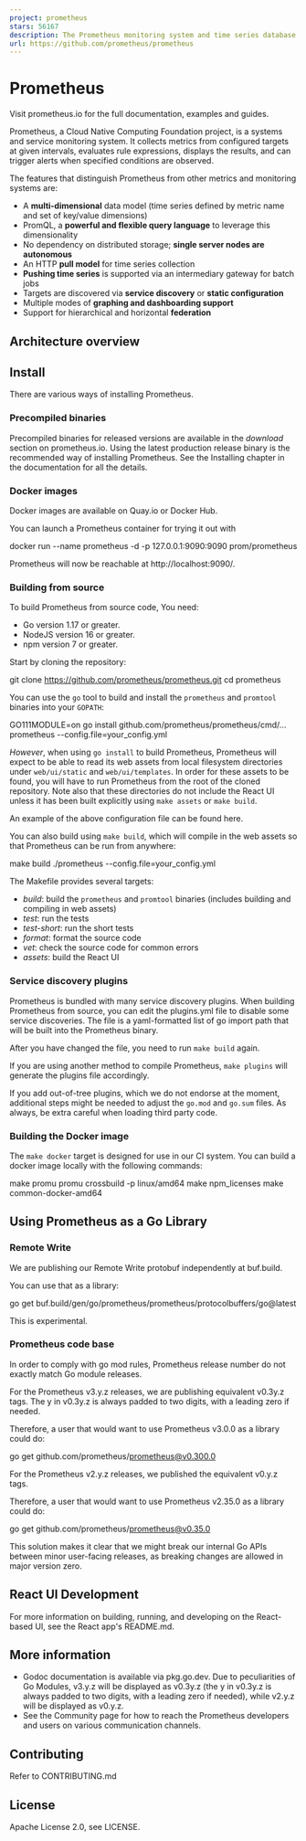 ```yaml
---
project: prometheus
stars: 56167
description: The Prometheus monitoring system and time series database.
url: https://github.com/prometheus/prometheus
---
```


  
Prometheus
=============

Visit prometheus.io for the full documentation, examples and guides.

Prometheus, a Cloud Native Computing Foundation project, is a systems and service monitoring system. It collects metrics from configured targets at given intervals, evaluates rule expressions, displays the results, and can trigger alerts when specified conditions are observed.

The features that distinguish Prometheus from other metrics and monitoring systems are:

-   A **multi-dimensional** data model (time series defined by metric name and set of key/value dimensions)
-   PromQL, a **powerful and flexible query language** to leverage this dimensionality
-   No dependency on distributed storage; **single server nodes are autonomous**
-   An HTTP **pull model** for time series collection
-   **Pushing time series** is supported via an intermediary gateway for batch jobs
-   Targets are discovered via **service discovery** or **static configuration**
-   Multiple modes of **graphing and dashboarding support**
-   Support for hierarchical and horizontal **federation**

Architecture overview
---------------------

Install
-------

There are various ways of installing Prometheus.

### Precompiled binaries

Precompiled binaries for released versions are available in the _download_ section on prometheus.io. Using the latest production release binary is the recommended way of installing Prometheus. See the Installing chapter in the documentation for all the details.

### Docker images

Docker images are available on Quay.io or Docker Hub.

You can launch a Prometheus container for trying it out with

docker run --name prometheus -d -p 127.0.0.1:9090:9090 prom/prometheus

Prometheus will now be reachable at http://localhost:9090/.

### Building from source

To build Prometheus from source code, You need:

-   Go version 1.17 or greater.
-   NodeJS version 16 or greater.
-   npm version 7 or greater.

Start by cloning the repository:

git clone https://github.com/prometheus/prometheus.git
cd prometheus

You can use the `go` tool to build and install the `prometheus` and `promtool` binaries into your `GOPATH`:

GO111MODULE=on go install github.com/prometheus/prometheus/cmd/...
prometheus --config.file=your\_config.yml

_However_, when using `go install` to build Prometheus, Prometheus will expect to be able to read its web assets from local filesystem directories under `web/ui/static` and `web/ui/templates`. In order for these assets to be found, you will have to run Prometheus from the root of the cloned repository. Note also that these directories do not include the React UI unless it has been built explicitly using `make assets` or `make build`.

An example of the above configuration file can be found here.

You can also build using `make build`, which will compile in the web assets so that Prometheus can be run from anywhere:

make build
./prometheus --config.file=your\_config.yml

The Makefile provides several targets:

-   _build_: build the `prometheus` and `promtool` binaries (includes building and compiling in web assets)
-   _test_: run the tests
-   _test-short_: run the short tests
-   _format_: format the source code
-   _vet_: check the source code for common errors
-   _assets_: build the React UI

### Service discovery plugins

Prometheus is bundled with many service discovery plugins. When building Prometheus from source, you can edit the plugins.yml file to disable some service discoveries. The file is a yaml-formatted list of go import path that will be built into the Prometheus binary.

After you have changed the file, you need to run `make build` again.

If you are using another method to compile Prometheus, `make plugins` will generate the plugins file accordingly.

If you add out-of-tree plugins, which we do not endorse at the moment, additional steps might be needed to adjust the `go.mod` and `go.sum` files. As always, be extra careful when loading third party code.

### Building the Docker image

The `make docker` target is designed for use in our CI system. You can build a docker image locally with the following commands:

make promu
promu crossbuild -p linux/amd64
make npm\_licenses
make common-docker-amd64

Using Prometheus as a Go Library
--------------------------------

### Remote Write

We are publishing our Remote Write protobuf independently at buf.build.

You can use that as a library:

go get buf.build/gen/go/prometheus/prometheus/protocolbuffers/go@latest

This is experimental.

### Prometheus code base

In order to comply with go mod rules, Prometheus release number do not exactly match Go module releases.

For the Prometheus v3.y.z releases, we are publishing equivalent v0.3y.z tags. The y in v0.3y.z is always padded to two digits, with a leading zero if needed.

Therefore, a user that would want to use Prometheus v3.0.0 as a library could do:

go get github.com/prometheus/prometheus@v0.300.0

For the Prometheus v2.y.z releases, we published the equivalent v0.y.z tags.

Therefore, a user that would want to use Prometheus v2.35.0 as a library could do:

go get github.com/prometheus/prometheus@v0.35.0

This solution makes it clear that we might break our internal Go APIs between minor user-facing releases, as breaking changes are allowed in major version zero.

React UI Development
--------------------

For more information on building, running, and developing on the React-based UI, see the React app's README.md.

More information
----------------

-   Godoc documentation is available via pkg.go.dev. Due to peculiarities of Go Modules, v3.y.z will be displayed as v0.3y.z (the y in v0.3y.z is always padded to two digits, with a leading zero if needed), while v2.y.z will be displayed as v0.y.z.
-   See the Community page for how to reach the Prometheus developers and users on various communication channels.

Contributing
------------

Refer to CONTRIBUTING.md

License
-------

Apache License 2.0, see LICENSE.
